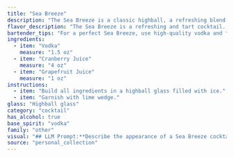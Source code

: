 ```yaml
---
title: "Sea Breeze"
description: "The Sea Breeze is a classic highball, a refreshing blend of vodka, cranberry, and grapefruit juices.  Originating in the 1940s, this pink and tart cocktail likely emerged as a sweeter take on the traditional Vodka and Grapefruit juice cocktail.  "
flavor_description: "The Sea Breeze is a refreshing and tart cocktail. The vodka provides a clean, neutral base, while the cranberry juice delivers a sweet and tart punch. Grapefruit juice adds a subtle bitterness and a touch of citrus, balancing the sweetness and creating a complex flavor profile that is both invigorating and thirst-quenching. "
bartender_tips: "For a perfect Sea Breeze, use high-quality vodka and fresh-squeezed grapefruit juice for a brighter flavor. Don't over-shake, just a gentle swirl to chill and combine. For a sweeter drink, use less grapefruit juice. Garnish with a lime wedge, grapefruit slice, or a sprig of rosemary for a fresh touch. "
ingredients:
  - item: "Vodka"
    measure: "1.5 oz"
  - item: "Cranberry Juice"
    measure: "4 oz"
  - item: "Grapefruit Juice"
    measure: "1 oz"
instructions:
  - item: "Build all ingredients in a highball glass filled with ice."
  - item: "Garnish with lime wedge."
glass: "Highball glass"
category: "cocktail"
has_alcohol: true
base_spirit: "vodka"
family: "other"
visual: "## LLM Prompt:**Describe the appearance of a Sea Breeze cocktail.  Focus on the following aspects:*** **Color:** What is the dominant color of the cocktail? Are there any subtle shades or variations within the color? * **Transparency:** Is the cocktail clear, translucent, or opaque? How much can you see through the drink?* **Texture:** Does the drink appear smooth, bubbly, or layered?  Are there any visible ingredients or garnishes? * **Overall impression:** What is the overall aesthetic of the cocktail? Does it look refreshing, elegant, or casual? **Example:**Imagine a tall, chilled glass filled with a vibrant, ruby-red liquid. The color is slightly translucent, hinting at the light pink hue of the grapefruit juice beneath. The surface is smooth and still, perhaps adorned with a single, bright-green lime wedge.  The overall impression is one of refreshing elegance, perfect for a warm summer evening. "
source: "personal_collection"
---
```


